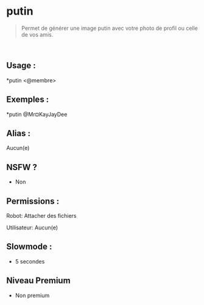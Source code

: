 # putin

> Permet de générer une image putin avec votre photo de profil ou celle de vos amis.

<br>

## Usage :

*putin <@membre>

## Exemples :

*putin @Mr¤KayJayDee

## Alias :

Aucun(e)

## NSFW ?

- Non

## Permissions :

Robot: Attacher des fichiers
<br>

Utilisateur: Aucun(e)

## Slowmode :

- 5 secondes

## Niveau Premium

- Non premium